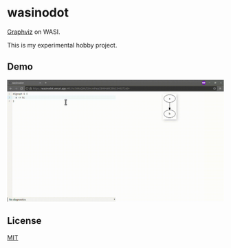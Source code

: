 # wasinodot

[Graphviz](https://graphviz.org/) on WASI.

This is my experimental hobby project.

## Demo

![demo](assets/demo.gif)

## License

[MIT](LICENSE)
